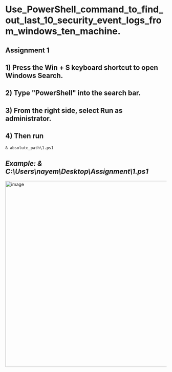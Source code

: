 # Use_PowerShell_command_to_find_out_last_10_security_event_logs_from_windows_ten_machine.
## Assignment 1
## 1) Press the Win + S keyboard shortcut to open Windows Search.
## 2) Type "PowerShell" into the search bar.
## 3) From the right side, select Run as administrator.
## 4) Then run 
```
& absolute_path\1.ps1
```
## _Example: & C:\Users\nayem\Desktop\Assignment\1.ps1_

<img width="580" alt="image" src="https://github.com/sinayem/Use_PowerShell_command_to_find_out_last_10_security_event_logs_from_windows_ten_machine./assets/68912545/52c6582c-f9e3-4076-8874-b38ebc324e8a">
